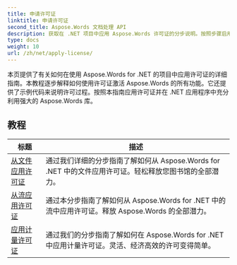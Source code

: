 ```yaml
---
title: 申请许可证
linktitle: 申请许可证
second_title: Aspose.Words 文档处理 API
description: 获取在 .NET 项目中应用 Aspose.Words 许可证的分步说明。按照步骤启用 Aspose.Words 库的全部功能。
type: docs
weight: 10
url: /zh/net/apply-license/
---
```


本页提供了有关如何在使用 Aspose.Words for .NET 的项目中应用许可证的详细指南。本教程逐步解释如何使用许可证激活 Aspose.Words 的所有功能。它还提供了示例代码来说明许可过程。按照本指南应用许可证并在 .NET 应用程序中充分利用强大的 Aspose.Words 库。

 ## 教程
| 标题 | 描述 |
| --- | --- |
| [从文件应用许可证](./apply-license-from-file/) | 通过我们详细的分步指南了解如何从 Aspose.Words for .NET 中的文件应用许可证。轻松释放您图书馆的全部潜力。 |
| [从流应用许可证](./apply-license-from-stream/) | 通过本分步指南了解如何从 Aspose.Words for .NET 中的流中应用许可证。释放 Aspose.Words 的全部潜力。 |
| [应用计量许可证](./apply-metered-license/) | 通过我们的分步指南了解如何在 Aspose.Words for .NET 中应用计量许可证。灵活、经济高效的许可变得简单。 |